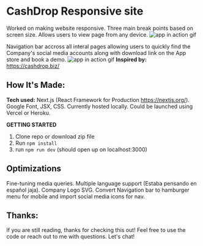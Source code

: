 # CashDrop Responsive site

Worked on making website responsive. Three main break points based on screen size. Allows users to view page from any device.
![app in action gif](/githubGifs/responsive.gif)

Navigation bar accross all interal pages allowing users to quickly find the Company's social media accounts along with download link on the App store and book a demo.
![app in action gif](/githubGifs/easyNav.gif)
**Inspired by:** https://cashdrop.biz/

## How It's Made:

**Tech used:** Next.js (React Framework for Production https://nextjs.org/). Google Font, JSX, CSS. Currently hosted locally. Could be launched using Vercel or Heroku.

**GETTING STARTED**

1. Clone repo or download zip file
2. Run `npm install`
3. run `npm run dev` (should open up on localhost:3000)

## Optimizations

Fine-tuning media queries. Multiple language support (Estaba pensando en español jaja). Company Logo SVG. Convert Navigation bar to hamburger menu for mobile and import social media icons for nav.

## Thanks:

If you are still reading, thanks for checking this out! Feel free to use the code or reach out to me with questions. Let's chat!
